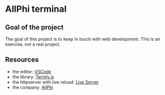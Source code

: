 # AllPhi terminal

## Goal of the project

The goal of this project is to keep in touch with web development. This is an exercise, not a real project.

## Resources

- the editor: [VSCode](https://code.visualstudio.com/)
- the library: [Termly.js](https://kirkhammetz.github.io/termly.js/#/)
- the httpserver with live reload: [Live Server](https://github.com/tapio/live-server#readme)
- the company: [AllPhi](https://www.allphi.eu/)